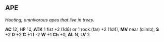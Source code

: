 ## APE

_Hooting, omnivorous apes that live in trees._

**AC** 12, **HP** 10, **ATK** 1 fist +2 (1d6) or 1 rock (far) +2 (1d4), **MV** near (climb), **S** +2 **D** +2 **C** +1 **I** -2 **W** +1 **Ch** +0, **AL** N, **LV** 2


